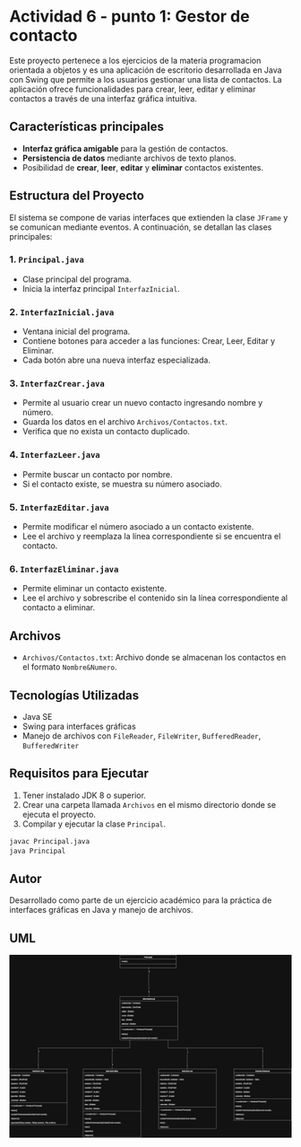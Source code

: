 # Actividad 6 - punto 1: Gestor de contacto

Este proyecto pertenece a los ejercicios de la materia programacion orientada a objetos y es una aplicación de escritorio desarrollada en Java con Swing que permite a los usuarios gestionar una lista de contactos. La aplicación ofrece funcionalidades para crear, leer, editar y eliminar contactos a través de una interfaz gráfica intuitiva.

## Características principales

- **Interfaz gráfica amigable** para la gestión de contactos.
- **Persistencia de datos** mediante archivos de texto planos.
- Posibilidad de **crear**, **leer**, **editar** y **eliminar** contactos existentes.

## Estructura del Proyecto

El sistema se compone de varias interfaces que extienden la clase `JFrame` y se comunican mediante eventos. A continuación, se detallan las clases principales:

### 1. `Principal.java`

- Clase principal del programa.
- Inicia la interfaz principal `InterfazInicial`.

### 2. `InterfazInicial.java`

- Ventana inicial del programa.
- Contiene botones para acceder a las funciones: Crear, Leer, Editar y Eliminar.
- Cada botón abre una nueva interfaz especializada.

### 3. `InterfazCrear.java`

- Permite al usuario crear un nuevo contacto ingresando nombre y número.
- Guarda los datos en el archivo `Archivos/Contactos.txt`.
- Verifica que no exista un contacto duplicado.

### 4. `InterfazLeer.java`

- Permite buscar un contacto por nombre.
- Si el contacto existe, se muestra su número asociado.

### 5. `InterfazEditar.java`

- Permite modificar el número asociado a un contacto existente.
- Lee el archivo y reemplaza la línea correspondiente si se encuentra el contacto.

### 6. `InterfazEliminar.java`

- Permite eliminar un contacto existente.
- Lee el archivo y sobrescribe el contenido sin la línea correspondiente al contacto a eliminar.

## Archivos

- `Archivos/Contactos.txt`: Archivo donde se almacenan los contactos en el formato `Nombre&Numero`.

## Tecnologías Utilizadas

- Java SE
- Swing para interfaces gráficas
- Manejo de archivos con `FileReader`, `FileWriter`, `BufferedReader`, `BufferedWriter`

## Requisitos para Ejecutar

1. Tener instalado JDK 8 o superior.
2. Crear una carpeta llamada `Archivos` en el mismo directorio donde se ejecuta el proyecto.
3. Compilar y ejecutar la clase `Principal`.

```bash
javac Principal.java
java Principal
```

## Autor

Desarrollado como parte de un ejercicio académico para la práctica de interfaces gráficas en Java y manejo de archivos.

## UML
![Diagrama de clases UML](/UML.png)
